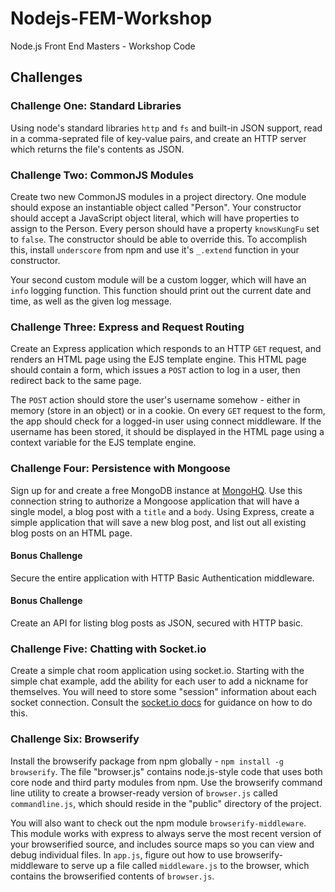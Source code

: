 # Nodejs-FEM-Workshop
Node.js Front End Masters - Workshop Code

## Challenges

### Challenge One: Standard Libraries
Using node's standard libraries `http` and `fs` and built-in JSON support, read in a comma-seprated file of key-value pairs, and create an HTTP server which returns the file's contents as JSON.

### Challenge Two: CommonJS Modules
Create two new CommonJS modules in a project directory.  One module should expose an instantiable object called "Person". Your constructor should accept a JavaScript object literal, which will have properties to assign to the Person. Every person should have a property `knowsKungFu` set to `false`.  The constructor should be able to override this. To accomplish this, install `underscore` from npm and use it's `_.extend` function in your constructor.

Your second custom module will be a custom logger, which will have an `info` logging function.  This function should print out the current date and time, as well as the given log message.

### Challenge Three: Express and Request Routing
Create an Express application which responds to an HTTP `GET` request, and renders an HTML page using the EJS template engine. This HTML page should contain a form, which issues a `POST` action to log in a user, then redirect back to the same page.

The `POST` action should store the user's username somehow - either in memory (store in an object) or in a cookie.  On every `GET` request to the form, the app should check for a logged-in user using connect middleware.  If the username has been stored, it should be displayed in the HTML page using a context variable for the EJS template engine.

### Challenge Four: Persistence with Mongoose
Sign up for and create a free MongoDB instance at [MongoHQ](http://www.mongohq.com).  Use this connection string to authorize a Mongoose application that will have a single model, a blog post with a `title` and a `body`.  Using Express, create a simple application that will save a new blog post, and list out all existing blog posts on an HTML page.

#### Bonus Challenge
Secure the entire application with HTTP Basic Authentication middleware.

#### Bonus Challenge
Create an API for listing blog posts as JSON, secured with HTTP basic.

### Challenge Five: Chatting with Socket.io
Create a simple chat room application using socket.io.  Starting with the simple chat example, add the ability for each user to add a nickname for themselves.  You will need to store some "session" information about each socket connection.  Consult the [socket.io docs](http://socket.io/#how-to-use) for guidance on how to do this.

### Challenge Six: Browserify
Install the browserify package from npm globally - `npm install -g browserify`. The file "browser.js" contains node.js-style code that uses both core node and third party modules from npm.  Use the browserify command line utility to create a browser-ready version of `browser.js` called `commandline.js`, which should reside in the "public" directory of the project.

You will also want to check out the npm module `browserify-middleware`.  This module works with express to always serve the most recent version of your browserified source, and includes source maps so you can view and debug individual files.  In `app.js`, figure out how to use browserify-middleware to serve up a file called `middleware.js` to the browser, which contains the browserified contents of `browser.js`.

